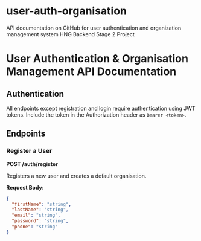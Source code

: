 # user-auth-organisation
API documentation on GitHub for user authentication and organization management system HNG Backend Stage 2 Project

# User Authentication & Organisation Management API Documentation

## Authentication

All endpoints except registration and login require authentication using JWT tokens. Include the token in the Authorization header as `Bearer <token>`.

## Endpoints

### Register a User

**POST /auth/register**

Registers a new user and creates a default organisation.

**Request Body:**
```json
{
  "firstName": "string",
  "lastName": "string",
  "email": "string",
  "password": "string",
  "phone": "string"
}
